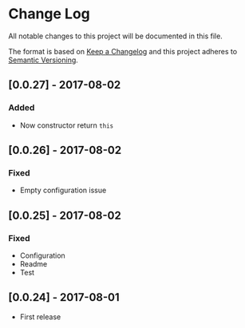 # Change Log
All notable changes to this project will be documented in this file.

The format is based on [Keep a Changelog](http://keepachangelog.com/)
and this project adheres to [Semantic Versioning](http://semver.org/).

## [0.0.27] - 2017-08-02
### Added
- Now constructor return `this`

## [0.0.26] - 2017-08-02
### Fixed
- Empty configuration issue

## [0.0.25] - 2017-08-02
### Fixed
- Configuration
- Readme
- Test

## [0.0.24] - 2017-08-01
- First release